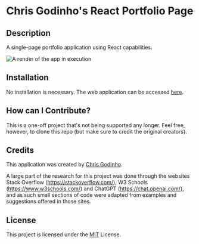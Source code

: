 # Chris Godinho's React Portfolio Page

## Description

A single-page portfolio application using React capabilities.

![A render of the app in execution](/public/images/readme_render.jpg)

## Installation

No installation is necessary. The web application can be accessed [here](<https://main--dulcet-kringle-086ab6.netlify.app/>).

## How can I Contribute?

This is a one-off project that's not being supported any longer. Feel free, however, to clone this repo (but make sure to credit the original creators).

## Credits

This application was created by [Chris Godinho](<https://github.com/chris-godinho>).

A large part of the research for this project was done through the websites Stack Overflow (<https://stackoverflow.com/>), W3 Schools (<https://www.w3schools.com/>) and ChatGPT (<https://chat.openai.com/>), and as such small sections of code were adapted from examples and suggestions offered in those sites.

## License

This project is licensed under the [MIT](/LICENSE) License.